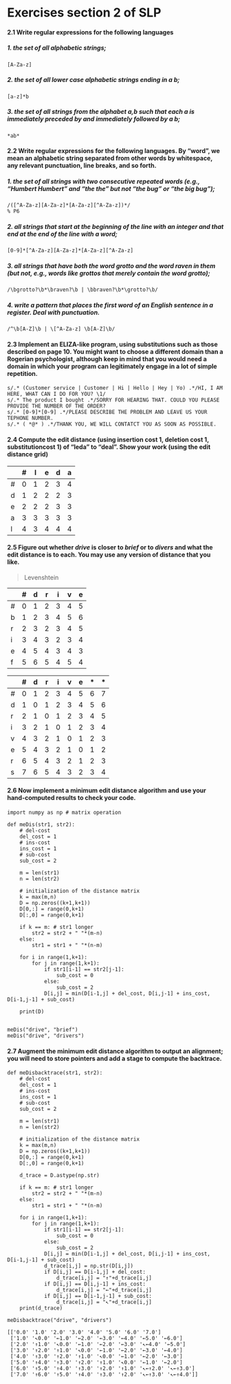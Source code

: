 # Exercises section 2 of SLP

#### 2.1 Write regular expressions for the following languages

##### 1. the set of all alphabetic strings;

    [A-Za-z]

##### 2. the set of all lower case alphabetic strings ending in a _b_;

    [a-z]*b
    
##### 3. the set of all strings from the alphabet _a,b_ such that each _a_ is immediately preceded by and immediately followed by a _b_;

    *ab*

#### 2.2 Write regular expressions for the following languages. By “word”, we mean an alphabetic string separated from other words by whitespace, any relevant punctuation, line breaks, and so forth.

##### 1. the set of all strings with two consecutive repeated words (e.g., “Humbert Humbert” and “the the” but not “the bug” or “the big bug”);

    /([^A-Za-z][A-Za-z]*[A-Za-z][^A-Za-z])*/
    % P6
    
##### 2. all strings that start at the beginning of the line with an integer and that end at the end of the line with a word;

    [0-9]*[^A-Za-z][A-Za-z]*[A-Za-z][^A-Za-z]
    
##### 3. all strings that have both the word _grotto_ and the word _raven_ in them (but not, e.g., words like _grottos_ that merely contain the word grotto);
    
    /\bgrotto?\b*\braven?\b | \bbraven?\b*\grotto?\b/
    
##### 4. write a pattern that places the first word of an English sentence in a register. Deal with punctuation.
    
    /^\b[A-Z]\b | \[^A-Za-z] \b[A-Z]\b/
    
#### 2.3 Implement an ELIZA-like program, using substitutions such as those described on page 10. You might want to choose a different domain than a Rogerian psychologist, although keep in mind that you would need a domain in which your program can legitimately engage in a lot of simple repetition.

    s/.* (Customer service | Customer | Hi | Hello | Hey | Yo) .*/HI, I AM HERE, WHAT CAN I DO FOR YOU? \1/
    s/.* The product I bought .*/SORRY FOR HEARING THAT. COULD YOU PLEASE PROVIDE THE NUMBER OF THE ORDER?
    s/.* [0-9]*[0-9] .*/PLEASE DESCRIBE THE PROBLEM AND LEAVE US YOUR TEPHONE NUMBER.
    s/.* ( *@* ) .*/THANK YOU, WE WILL CONTATCT YOU AS SOON AS POSSIBLE.
    
#### 2.4 Compute the edit distance (using insertion cost 1, deletion cost 1, substitutioncost 1) of “leda” to “deal”. Show your work (using the edit distance grid)
    

|   | # | l | e | d | a |
|---|---|---|---|---|---|
| # | 0 | 1 | 2 | 3 | 4 |
| d | 1 | 2 | 2 | 2 | 3 |
| e | 2 | 2 | 2 | 3 | 3 |
| a | 3 | 3 | 3 | 3 | 3 |
| l | 4 | 3 | 4 | 4 | 4 |

#### 2.5 Figure out whether _drive_ is closer to _brief_ or to _divers_ and what the edit distance is to each. You may use any version of distance that you like.

> Levenshtein

|   | # | d | r | i | v | e |
|---|---|---|---|---|---|---|
| # | 0 | 1 | 2 | 3 | 4 | 5 |
| b | 1 | 2 | 3 | 4 | 5 | 6 |
| r | 2 | 3 | 2 | 3 | 4 | 5 |
| i | 3 | 4 | 3 | 2 | 3 | 4 |
| e | 4 | 5 | 4 | 3 | 4 | 3 |
| f | 5 | 6 | 5 | 4 | 5 | 4 |


|   | # | d | r | i | v | e | * | * |
|---|---|---|---|---|---|---|---|---|
| # | 0 | 1 | 2 | 3 | 4 | 5 | 6 | 7 |
| d | 1 | 0 | 1 | 2 | 3 | 4 | 5 | 6 |
| r | 2 | 1 | 0 | 1 | 2 | 3 | 4 | 5 |
| i | 3 | 2 | 1 | 0 | 1 | 2 | 3 | 4 |
| v | 4 | 3 | 2 | 1 | 0 | 1 | 2 | 3 |
| e | 5 | 4 | 3 | 2 | 1 | 0 | 1 | 2 |
| r | 6 | 5 | 4 | 3 | 2 | 1 | 2 | 3 |
| s | 7 | 6 | 5 | 4 | 3 | 2 | 3 | 4 |
    
    
#### 2.6 Now implement a minimum edit distance algorithm and use your hand-computed results to check your code.


    import numpy as np # matrix operation

    def meDis(str1, str2):
        # del-cost
        del_cost = 1
        # ins-cost
    	ins_cost = 1
    	# sub-cost
    	sub_cost = 2
    
    	m = len(str1)
    	n = len(str2)
    
    	# initialization of the distance matrix
    	k = max(m,n)
    	D = np.zeros((k+1,k+1))
    	D[0,:] = range(0,k+1)
    	D[:,0] = range(0,k+1)
    
    	if k == m: # str1 longer
        	str2 = str2 + " "*(m-n)
    	else:
        	str1 = str1 + " "*(n-m)
    
    	for i in range(1,k+1):
        	for j in range(1,k+1):
            	if str1[i-1] == str2[j-1]:
                	sub_cost = 0
            	else:
                	sub_cost = 2
            	D[i,j] = min(D[i-1,j] + del_cost, D[i,j-1] + ins_cost, D[i-1,j-1] + sub_cost)
    
    	print(D)


	meDis("drive", "brief")
	meDis("drive", "drivers")
   
    
#### 2.7 Augment the minimum edit distance algorithm to output an alignment; you will need to store pointers and add a stage to compute the backtrace.

```
def meDisbacktrace(str1, str2):
    # del-cost
    del_cost = 1
    # ins-cost
    ins_cost = 1
    # sub-cost
    sub_cost = 2
    
    m = len(str1)
    n = len(str2)
    
    # initialization of the distance matrix
    k = max(m,n)
    D = np.zeros((k+1,k+1))
    D[0,:] = range(0,k+1)
    D[:,0] = range(0,k+1)
    
    d_trace = D.astype(np.str)
    
    if k == m: # str1 longer
        str2 = str2 + " "*(m-n)
    else:
        str1 = str1 + " "*(n-m)
    
    for i in range(1,k+1):
        for j in range(1,k+1):
            if str1[i-1] == str2[j-1]:
                sub_cost = 0
            else:
                sub_cost = 2
            D[i,j] = min(D[i-1,j] + del_cost, D[i,j-1] + ins_cost, D[i-1,j-1] + sub_cost)
            d_trace[i,j] = np.str(D[i,j])
            if D[i,j] == D[i-1,j] + del_cost:
                d_trace[i,j] = "↑"+d_trace[i,j]
            if D[i,j] == D[i,j-1] + ins_cost:
                d_trace[i,j] = "←"+d_trace[i,j]
            if D[i,j] == D[i-1,j-1] + sub_cost:
                d_trace[i,j] = "↖"+d_trace[i,j]
    print(d_trace)
    
meDisbacktrace("drive", "drivers")

[['0.0' '1.0' '2.0' '3.0' '4.0' '5.0' '6.0' '7.0']
 ['1.0' '↖0.0' '←1.0' '←2.0' '←3.0' '←4.0' '←5.0' '←6.0']
 ['2.0' '↑1.0' '↖0.0' '←1.0' '←2.0' '←3.0' '↖←4.0' '←5.0']
 ['3.0' '↑2.0' '↑1.0' '↖0.0' '←1.0' '←2.0' '←3.0' '←4.0']
 ['4.0' '↑3.0' '↑2.0' '↑1.0' '↖0.0' '←1.0' '←2.0' '←3.0']
 ['5.0' '↑4.0' '↑3.0' '↑2.0' '↑1.0' '↖0.0' '←1.0' '←2.0']
 ['6.0' '↑5.0' '↑4.0' '↑3.0' '↑2.0' '↑1.0' '↖←↑2.0' '↖←↑3.0']
 ['7.0' '↑6.0' '↑5.0' '↑4.0' '↑3.0' '↑2.0' '↖←↑3.0' '↖←↑4.0']]


```


